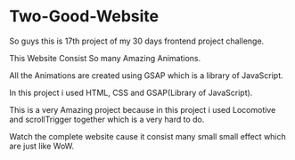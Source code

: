 # Two-Good-Website

So guys this is 17th project of my 30 days frontend project challenge.

This Website Consist So many Amazing Animations.

All the Animations are created using GSAP which is a library of JavaScript.

In this project i used HTML, CSS and GSAP(Library  of JavaScript).

This is a very Amazing project because in this project i used Locomotive and scrollTrigger together which is a very hard to do.

Watch the complete website cause it consist many small small effect which are just like WoW.
